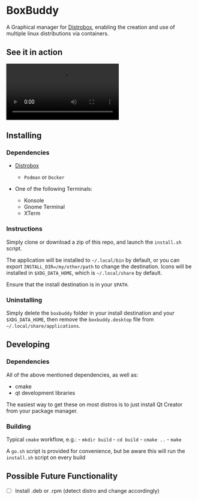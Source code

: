 # BoxBuddy

A Graphical manager for [Distrobox](https://github.com/89luca89/distrobox), enabling the creation and use of multiple linux distributions via containers.

## See it in action

![boxbuddy-demo.webm](/boxbuddy-demo.webm)


## Installing

### Dependencies
- [Distrobox](https://github.com/89luca89/distrobox)
    - `Podman` or `Docker`

- One of the following Terminals:
    - Konsole
    - Gnome Terminal
    - XTerm

### Instructions
Simply clone or download a zip of this repo, and launch the `install.sh` script. 

The application will be installed to `~/.local/bin` by default, or you can export `INSTALL_DIR=/my/other/path` to change the destination.
Icons will be installed in `$XDG_DATA_HOME`, which is `~/.local/share` by default.

Ensure that the install destination is in your `$PATH`.


### Uninstalling
Simply delete the `boxbuddy` folder in your install destination and your `$XDG_DATA_HOME`, then remove the `boxbuddy.desktop` file from `~/.local/share/applications`.

## Developing

### Dependencies
All of the above mentioned dependencies, as well as:

- cmake
- qt development libraries

The easiest way to get these on most distros is to just install Qt Creator from your package manager.

### Building
Typical `cmake` workflow, e.g.:
    - `mkdir build`
    - `cd build`
    - `cmake ..`
    - `make`

A `go.sh` script is provided for convenience, but be aware this will run the `install.sh` script on every build

## Possible Future Functionality
- [ ] Install .deb or .rpm (detect distro and change accordingly)
